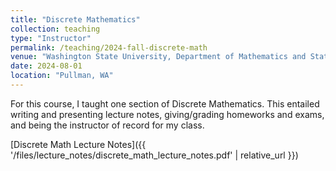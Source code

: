 ```yaml
---
title: "Discrete Mathematics"
collection: teaching
type: "Instructor"
permalink: /teaching/2024-fall-discrete-math
venue: "Washington State University, Department of Mathematics and Statistics"
date: 2024-08-01
location: "Pullman, WA"
---
```


For this course, I taught one section of Discrete Mathematics. This entailed writing and presenting lecture notes, giving/grading homeworks and exams, and being the instructor of record for my class.

[Discrete Math Lecture Notes]({{ '/files/lecture_notes/discrete_math_lecture_notes.pdf' | relative_url }})